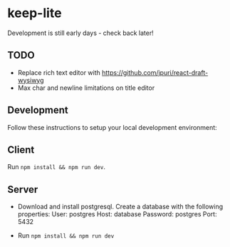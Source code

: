 # keep-lite
Development is still early days - check back later!

## TODO
- Replace rich text editor with https://github.com/jpuri/react-draft-wysiwyg
- Max char and newline limitations on title editor

## Development
Follow these instructions to setup your local development environment:

## Client
Run `npm install && npm run dev`.

## Server
* Download and install postgresql. Create a database with the following properties:
User: postgres
Host: database
Password: postgres
Port: 5432

* Run `npm install && npm run dev`
